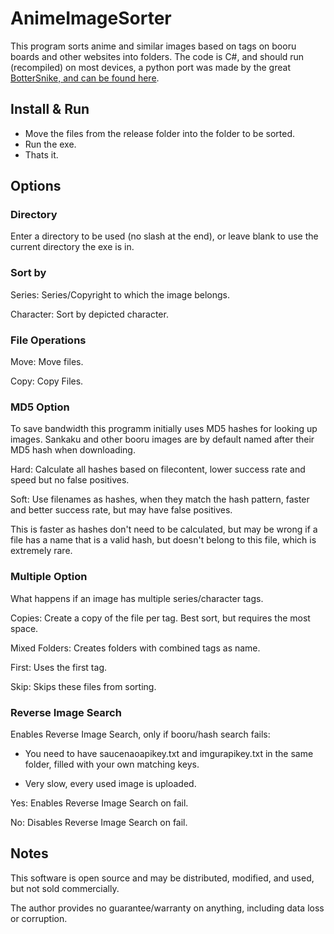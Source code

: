 # AnimeImageSorter

This program sorts anime and similar images based on tags on booru boards and other websites into folders.
The code is C#, and should run (recompiled) on most devices, a python port was made by the great [BotterSnike, and can be found here](https://github.com/Bottersnike/AnimeImageSorter).

## Install & Run

- Move the files from the release folder into the folder to be sorted.
- Run the exe.
- Thats it.

## Options

### Directory

Enter a directory to be used (no slash at the end), or leave blank to use the current directory the exe is in.

### Sort by

Series: Series/Copyright to which the image belongs.

Character: Sort by depicted character.

### File Operations

Move: Move files.

Copy: Copy Files.

### MD5 Option

To save bandwidth this programm initially uses MD5 hashes for looking up images.
Sankaku and other booru images are by default named after their MD5 hash when downloading.

Hard: Calculate all hashes based on filecontent, lower success rate and speed but no false positives.

Soft: Use filenames as hashes, when they match the hash pattern, faster and better success rate, but may have false positives. 

This is faster as hashes don't need to be calculated, 
but may be wrong if a file has a name that is a valid hash, but doesn't belong to this file, which is extremely rare.

### Multiple Option
What happens if an image has multiple series/character tags.

Copies: Create a copy of the file per tag. Best sort, but requires the most space.

Mixed Folders: Creates folders with combined tags as name.

First: Uses the first tag.

Skip: Skips these files from sorting.

### Reverse Image Search
Enables Reverse Image Search, only if booru/hash search fails: 

- You need to have saucenaoapikey.txt and imgurapikey.txt in the same folder, filled with your own matching keys.

- Very slow, every used image is uploaded.

Yes: Enables Reverse Image Search on fail.

No: Disables Reverse Image Search on fail.


## Notes

This software is open source and may be distributed, modified, and used, but not sold commercially.

The author provides no guarantee/warranty on anything, including data loss or corruption.

